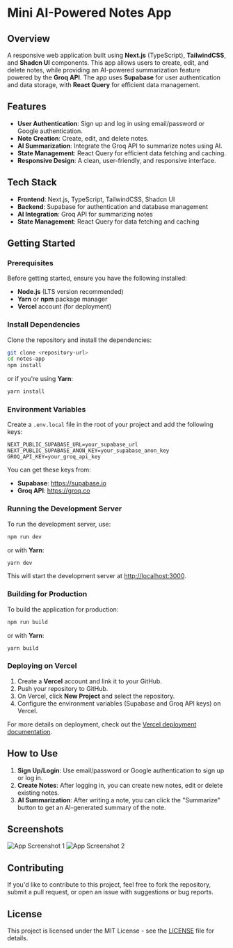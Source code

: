 # Mini AI-Powered Notes App

## Overview
A responsive web application built using **Next.js** (TypeScript), **TailwindCSS**, and **Shadcn UI** components. This app allows users to create, edit, and delete notes, while providing an AI-powered summarization feature powered by the **Groq API**. The app uses **Supabase** for user authentication and data storage, with **React Query** for efficient data management.

## Features
- **User Authentication**: Sign up and log in using email/password or Google authentication.
- **Note Creation**: Create, edit, and delete notes.
- **AI Summarization**: Integrate the Groq API to summarize notes using AI.
- **State Management**: React Query for efficient data fetching and caching.
- **Responsive Design**: A clean, user-friendly, and responsive interface.

## Tech Stack
- **Frontend**: Next.js, TypeScript, TailwindCSS, Shadcn UI
- **Backend**: Supabase for authentication and database management
- **AI Integration**: Groq API for summarizing notes
- **State Management**: React Query for data fetching and caching

## Getting Started

### Prerequisites
Before getting started, ensure you have the following installed:
- **Node.js** (LTS version recommended)
- **Yarn** or **npm** package manager
- **Vercel** account (for deployment)

### Install Dependencies
Clone the repository and install the dependencies:

```bash
git clone <repository-url>
cd notes-app
npm install
```

or if you're using **Yarn**:

```bash
yarn install
```

### Environment Variables
Create a `.env.local` file in the root of your project and add the following keys:

```env
NEXT_PUBLIC_SUPABASE_URL=your_supabase_url
NEXT_PUBLIC_SUPABASE_ANON_KEY=your_supabase_anon_key
GROQ_API_KEY=your_groq_api_key
```

You can get these keys from:
- **Supabase**: https://supabase.io
- **Groq API**: https://groq.co

### Running the Development Server
To run the development server, use:

```bash
npm run dev
```

or with **Yarn**:

```bash
yarn dev
```

This will start the development server at [http://localhost:3000](http://localhost:3000).

### Building for Production
To build the application for production:

```bash
npm run build
```

or with **Yarn**:

```bash
yarn build
```

### Deploying on Vercel
1. Create a **Vercel** account and link it to your GitHub.
2. Push your repository to GitHub.
3. On Vercel, click **New Project** and select the repository.
4. Configure the environment variables (Supabase and Groq API keys) on Vercel.

For more details on deployment, check out the [Vercel deployment documentation](https://vercel.com/docs).

## How to Use
1. **Sign Up/Login**: Use email/password or Google authentication to sign up or log in.
2. **Create Notes**: After logging in, you can create new notes, edit or delete existing notes.
3. **AI Summarization**: After writing a note, you can click the "Summarize" button to get an AI-generated summary of the note.

## Screenshots

![App Screenshot 1](url_to_screenshot_1)
![App Screenshot 2](url_to_screenshot_2)

## Contributing
If you'd like to contribute to this project, feel free to fork the repository, submit a pull request, or open an issue with suggestions or bug reports.

## License
This project is licensed under the MIT License - see the [LICENSE](LICENSE) file for details.
